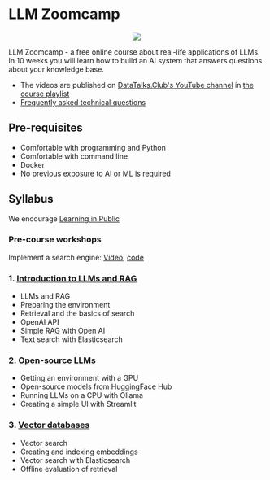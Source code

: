 # LLM Zoomcamp 
<p align="center">
  <img src="images/llm-zoomcamp.jpg"  />
</p>



LLM Zoomcamp - a free online course about real-life applications of LLMs. In 10 weeks you will learn how to build an AI system that answers questions about your 
knowledge base.

- The videos are published on [DataTalks.Club's YouTube channel](https://www.youtube.com/c/DataTalksClub) in [the course playlist](https://www.youtube.com/playlist?list=PL3MmuxUbc_hKiIVNf7DeEt_tGjypOYtKV)
- [Frequently asked technical questions](https://docs.google.com/document/d/1m2KexowAXTmexfC5rVTCSnaShvdUQ8Ag2IEiwBDHxN0/edit?usp=sharing)

## Pre-requisites

* Comfortable with programming and Python
* Comfortable with command line
* Docker
* No previous exposure to AI or ML is required


## Syllabus

We encourage [Learning in Public](learning-in-public.md)

### Pre-course workshops

Implement a search engine: [Video](https://www.youtube.com/watch?v=nMrGK5QgPVE), [code](https://github.com/alexeygrigorev/build-your-own-search-engine)

### 1. [Introduction to LLMs and RAG](1.%20course-prework/)

* LLMs and RAG
* Preparing the environment 
* Retrieval and the basics of search
* OpenAI API
* Simple RAG with Open AI
* Text search with Elasticsearch

### 2. [Open-source LLMs](2.%20intro/)

* Getting an environment with a GPU
* Open-source models from HuggingFace Hub
* Running LLMs on a CPU with Ollama
* Creating a simple UI with Streamlit 

### 3. [Vector databases](3.%20open-source/)

* Vector search
* Creating and indexing embeddings
* Vector search with Elasticsearch
* Offline evaluation of retrieval
<!--
### [Workshop: dlt](cohorts/2024/workshops/dlt.md)


### 4. [Evaluation and monitoring](04-monitoring/)

* Offline evaluation of RAG
* Cosine and LLM-as-a-Judge metrics 
* Tracking chat history and user feedback
* Creating dashboards with Grafana for visualization

### 5. [LLM orchestration and ingestion](05-orchestration/)

* Ingesting data with Mage


### 6. [Best practices](06-best-practices/)

* Techniques to improve RAG pipeline
* Hybrid search
* Document reranking
* Hybrid search with LangChain

### 7. [Bonus: End-to-End project example](07-project-example/) (Optional)

* Building an end-to-end fitness assistant project
* Examples of pre-processing text datasets 

### LLM Zoomcamp 2024 Competition

[More details](cohorts/2024/competition/)

### [Hands-on project](project.md)

<p align="center">
  <a href="https://airtable.com/appPPxkgYLH06Mvbw/shr7WtxHEPXxaui0Q"><img src="https://user-images.githubusercontent.com/875246/185755203-17945fd1-6b64-46f2-8377-1011dcb1a444.png" height="50" /></a>
</p>

## Instructors

- [Alexey Grigorev](https://linkedin.com/in/agrigorev/)
- [Magdalena Kuhn](https://www.linkedin.com/in/magdalenakuhn/)
- [Balaji Dhamodharan](https://www.linkedin.com/in/balaji-dhamodharan-91b45615/)
- [Tommy Dang](https://www.linkedin.com/in/dangtommy/)
- [Timur Kamaliev](https://www.linkedin.com/in/timurkamaliev/)

## Asking questions

The best way to get support is to use [DataTalks.Club's Slack](https://datatalks.club/slack.html). Join the [`#course-llm-zoomcamp`](https://app.slack.com/client/T01ATQK62F8/C06TEGTGM3J).

To make discussions in Slack more organized:

* Follow [these recommendations](asking-questions.md) when asking for help
* Read the [DataTalks.Club community guidelines](https://datatalks.club/slack/guidelines.html)


## Supporters and partners

Thanks to the course sponsors for making it possible to run this course

<p align="center">
  <a href="https://mage.ai/">
    <img height="120" src="https://github.com/DataTalksClub/data-engineering-zoomcamp/raw/main/images/mage.svg">
  </a>
</p>

<p align="center">
  <a href="https://dlthub.com/">
    <img height="80" src="https://github.com/DataTalksClub/data-engineering-zoomcamp/raw/main/images/dlthub.png">
  </a>
</p>

<p align="center">
  <a href="https://saturncloud.io/">
    <img height="120" src="images/saturn-cloud.png">
  </a>
</p>


Do you want to support our course and our community? Please reach out to [alexey@datatalks.club](alexey@datatalks.club)
>